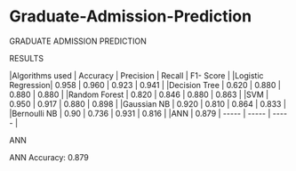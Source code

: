 # Graduate-Admission-Prediction

GRADUATE ADMISSION PREDICTION

RESULTS

|Algorithms used    | Accuracy | Precision | Recall | F1- Score |
|Logistic Regression| 0.958    | 0.960     | 0.923  | 0.941     |
|Decision Tree      | 0.620    | 0.880     | 0.880  | 0.880     |
|Random Forest      | 0.820    | 0.846     | 0.880  | 0.863     |
|SVM                | 0.950    | 0.917     | 0.880  | 0.898     |
|Gaussian NB        | 0.920    | 0.810     | 0.864  | 0.833     |
|Bernoulli NB       | 0.90     | 0.736     | 0.931  | 0.816     |
|ANN                | 0.879    | -----     | -----  | -----     |







  
  







ANN

ANN Accuracy: 0.879



